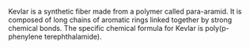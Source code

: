 Kevlar is a synthetic fiber made from a polymer called para-aramid. It is composed of long chains of aromatic rings linked together by strong chemical bonds. The specific chemical formula for Kevlar is poly(p-phenylene terephthalamide).